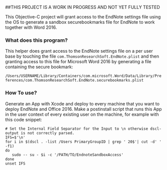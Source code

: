 ##THIS PROJECT IS A WORK IN PROGRESS AND NOT YET FULLY TESTED

This Objective-C project will grant access to the EndNote settings file using the OS to generate a sandbox securebookmarks file for EndNote to work together with Word 2016.

### What does this program?
This helper does grant access to the EndNote settings file on a per user base by touching the file `com.ThomsonResearchSoft.EndNote.plist` and then granting access to this file for Microsoft Word 2016 by generating a file containing the secure bookmark:

`/Users/USERNAME/Library/Containers/com.microsoft.Word/Data/Library/Preferences/com.ThomsonResearchSoft.EndNote.securebookmarks.plist`

### How To use?
Generate an App with Xcode and deploy to every machine that you want to deploy EndNote and Office 2016. Make a postinstall script that runs this App in the user context of every existing user on the machine, for example with this code snippet:

```
# Set the Internal Field Separator for the Input to \n otherwise dscl-output is not correctly parsed.
IFS=$'\n'
for i in $(dscl . -list /Users PrimaryGroupID | grep ' 20$'| cut -d' ' -f1)
do
   sudo -- su - $i -c '/PATH/TO/EndnoteSandboxAccess'
done
unset IFS
```
